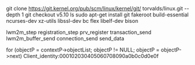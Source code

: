 git clone https://git.kernel.org/pub/scm/linux/kernel/git/
torvalds/linux.git --depth 1 
git checkout v5.10
ls
sudo apt-get install git fakeroot build-essential ncurses-dev xz-utils libssl-dev bc flex libelf-dev bison 

lwm2m_step
	registration_step
		prv_register
			transaction_send
				lwm2m_buffer_send
					connection_send
						send_data

for (objectP = contextP->objectList; objectP != NULL; objectP = objectP->next)
Client_identity:000102030405060708090a0b0c0d0e0f

